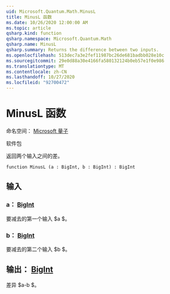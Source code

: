 ```yaml
---
uid: Microsoft.Quantum.Math.MinusL
title: MinusL 函数
ms.date: 10/26/2020 12:00:00 AM
ms.topic: article
qsharp.kind: function
qsharp.namespace: Microsoft.Quantum.Math
qsharp.name: MinusL
qsharp.summary: Returns the difference between two inputs.
ms.openlocfilehash: 513dec7a3e2fef11987bc26de681badbb028e10c
ms.sourcegitcommit: 29e0d88a30e4166fa580132124b0eb57e1f0e986
ms.translationtype: MT
ms.contentlocale: zh-CN
ms.lasthandoff: 10/27/2020
ms.locfileid: "92700472"
---
```

# <a name="minusl-function"></a>MinusL 函数

命名空间： [Microsoft 量子](xref:Microsoft.Quantum.Math)

软件包 [](https://nuget.org/packages/)


返回两个输入之间的差。

```qsharp
function MinusL (a : BigInt, b : BigInt) : BigInt
```


## <a name="input"></a>输入

### <a name="a--bigint"></a>a： [BigInt](xref:microsoft.quantum.lang-ref.bigint)

要减去的第一个输入 $a $。


### <a name="b--bigint"></a>b： [BigInt](xref:microsoft.quantum.lang-ref.bigint)

要减去的第二个输入 $b $。



## <a name="output--bigint"></a>输出： [BigInt](xref:microsoft.quantum.lang-ref.bigint)

差异 $a-b $。